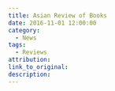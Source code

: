 ```yaml
---
title: Asian Review of Books
date: 2016-11-01 12:00:00
category:
  - News
tags:
  - Reviews
attribution:
link_to_original:
description:
---
```


